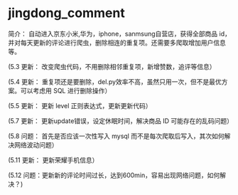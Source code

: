 # jingdong_comment

简介： 自动进入京东小米,华为，iphone，sanmsung自营店，获得全部商品 id，并对每天更新的评论进行爬虫，删除相连的重复项。还需要多爬取增加用户信息等。

(5.3 更新： 改变爬虫代码，不用删除相邻重复项，新增赞数，追评等信息）

(5.4 更新： 重复项还是要删除，del.py效率不高，虽然只用一次，但不是最优方案。可以考虑用 SQL 进行删除操作）

(5.5 更新： 更新 level 正则表达式，更新更新代码）

(5.7 更新： 更新update错误，设定休眠时间，解决商品 ID 可能存在的乱码问题）

(5.8 问题： 首先是否应该一次性写入 mysql 而不是每次爬取后写入，其次如何解决网络波动问题）

(5.11 更新： 更新荣耀手机信息）

(5.12 问题：更新新的评论时间过长，达到600min，容易出现网络问题，如何解决？)
